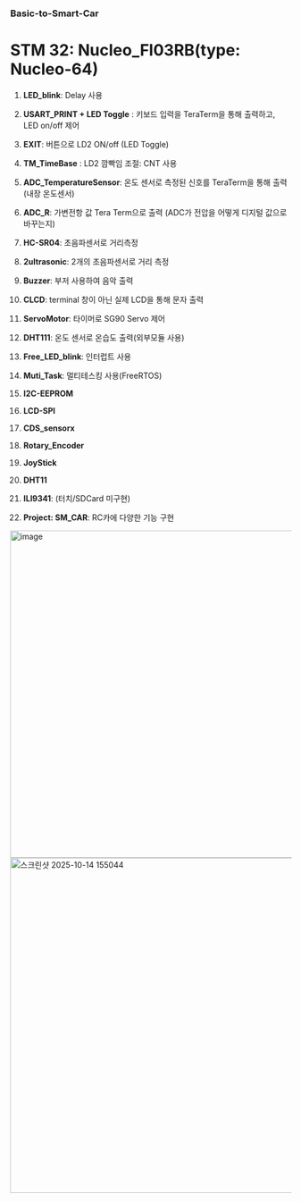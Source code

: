 ### Basic-to-Smart-Car

# STM 32: Nucleo_Fl03RB(type: Nucleo-64)

1) **LED_blink**: Delay 사용
2) **USART_PRINT + LED Toggle** : 키보드 입력을 TeraTerm을 통해 출력하고, LED on/off 제어
3) **EXIT**: 버튼으로 LD2 ON/off (LED Toggle)
4) **TM_TimeBase** : LD2 깜빡임 조절: CNT 사용
5) **ADC_TemperatureSensor**: 온도 센서로 측정된 신호를 TeraTerm을 통해 출력(내장 온도센서)
6) **ADC_R**: 가변전항 값 Tera Term으로 출력 (ADC가 전압을 어떻게 디지털 값으로 바꾸는지)
7) **HC-SR04**: 초음파센서로 거리측정
8) **2ultrasonic**: 2개의 초음파센서로 거리 측정
9) **Buzzer**: 부저 사용하여 음악 출력
10) **CLCD**: terminal 창이 아닌 실제 LCD을 통해 문자 출력
11) **ServoMotor**: 타이머로 SG90 Servo 제어
12) **DHT111**: 온도 센서로 온습도 출력(외부모듈 사용)
13) **Free_LED_blink**: 인터럽트 사용
14) **Muti_Task**:  멀티테스킹 사용(FreeRTOS)
15) **I2C-EEPROM**
16) **LCD-SPI**
17) **CDS_sensorx**
18) **Rotary_Encoder**
19) **JoyStick**
20) **DHT11**
21) **ILI9341**: (터치/SDCard 미구현)


15) **Project: SM_CAR**: RC카에 다양한 기능 구현


<img width="644" height="586" alt="image" src="https://github.com/user-attachments/assets/a9653899-7a52-4817-a853-589276252441" />
<img width="952" height="600" alt="스크린샷 2025-10-14 155044" src="https://github.com/user-attachments/assets/bd79cc96-a182-49e0-b34c-98842200b0b6" />


     
     
